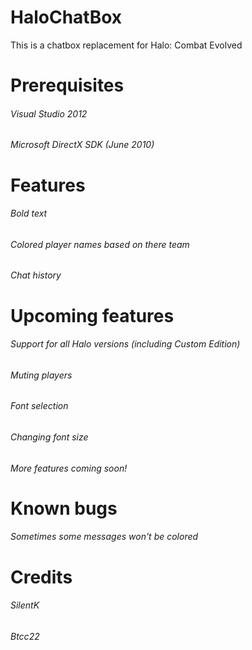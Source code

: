 # HaloChatBox
This is a chatbox replacement for Halo: Combat Evolved

# Prerequisites

###### Visual Studio 2012

###### Microsoft DirectX SDK (June 2010)


# Features

######  Bold text

######  Colored player names based on there team

######  Chat history




# Upcoming features

######  Support for all Halo versions (including Custom Edition)

######  Muting players

######  Font selection

######  Changing font size

###### More features coming soon!


# Known bugs

###### Sometimes some messages won't be colored


# Credits

###### SilentK

###### Btcc22

